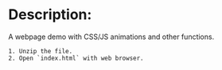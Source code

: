 # Description:  
 A webpage demo with CSS/JS animations and other functions.  
   
    1. Unzip the file.  
    2. Open `index.html` with web browser. 
